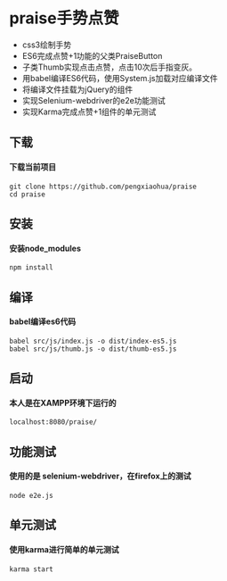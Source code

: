 # praise手势点赞
- css3绘制手势
- ES6完成点赞+1功能的父类PraiseButton
- 子类Thumb实现点击点赞，点击10次后手指变灰。
- 用babel编译ES6代码，使用System.js加载对应编译文件
- 将编译文件挂载为jQuery的组件
- 实现Selenium-webdriver的e2e功能测试
- 实现Karma完成点赞+1组件的单元测试

## 下载
#### 下载当前项目
```shell
git clone https://github.com/pengxiaohua/praise
cd praise 
```

## 安装
#### 安装node_modules
```shell
npm install 
```

## 编译
#### babel编译es6代码
```shell
babel src/js/index.js -o dist/index-es5.js
babel src/js/thumb.js -o dist/thumb-es5.js
```
## 启动
#### 本人是在XAMPP环境下运行的
```shell
localhost:8080/praise/
```

## 功能测试
#### 使用的是 selenium-webdriver，在firefox上的测试
```shell
node e2e.js
```

## 单元测试
#### 使用karma进行简单的单元测试
```shell
karma start
```
